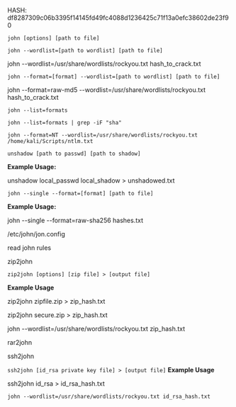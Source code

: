 HASH: df8287309c06b3395f14145fd49fc4088d1236425c71f13a0efc38602de23f90

`john [options] [path to file]`

`john --wordlist=[path to wordlist] [path to file]`

john --wordlist=/usr/share/wordlists/rockyou.txt hash_to_crack.txt

`john --format=[format] --wordlist=[path to wordlist] [path to file]`

john --format=raw-md5 --wordlist=/usr/share/wordlists/rockyou.txt hash_to_crack.txt

`john --list=formats`

`john --list=formats | grep -iF "sha"`

`john --format=NT --wordlist=/usr/share/wordlists/rockyou.txt /home/kali/Scripts/ntlm.txt`

`unshadow [path to passwd] [path to shadow]`

**Example Usage:**

unshadow local_passwd local_shadow > unshadowed.txt

`john --single --format=[format] [path to file]`

**Example Usage:**

john --single --format=raw-sha256 hashes.txt

/etc/john/jon.config

read john rules

zip2john

`zip2john [options] [zip file] > [output file]`

**Example Usage**

zip2john zipfile.zip > zip_hash.txt

zip2john secure.zip > zip_hash.txt

john --wordlist=/usr/share/wordlists/rockyou.txt zip_hash.txt

rar2john

ssh2john


`ssh2john [id_rsa private key file] > [output file]`
**Example Usage**

ssh2john id_rsa > id_rsa_hash.txt

`john --wordlist=/usr/share/wordlists/rockyou.txt id_rsa_hash.txt`






























